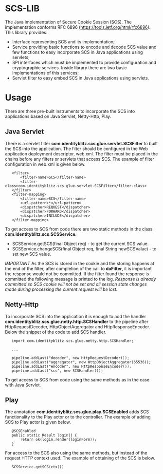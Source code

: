 SCS-LIB
=======

The Java implementation of Secure Cookie Session (SCS). The implementation conforms
RFC 6896 (https://tools.ietf.org/html/rfc6896). This library provides:

 * Interface representing SCS and its implementation;
 * Service providing basic functions to encode and decode SCS value and few functions to easy incorporate SCS in
   Java applications using servlets;
 * SPI interfaces which must be implemented to provide configuration and cryptographic services. Inside library there are
   two basic implementations of this services;
 * Servlet filter to easy embed SCS in Java applications using servlets.

Usage
=====

There are three pre-built instruments to incorporate the SCS into applications based on Java Servlet, Netty-Http, Play.

Java Servlet
------------
 There is a servlet filter **com.identityblitz.scs.glue.servlet.SCSFilter** to built the SCS into the application.
 The filter should be configured in the Web application deployment descriptor, web.xml. The filter must be placed
 in the chains before any filters or servlets that access SCS. The example of filter configuration in web.xml is
 given below.
 ```
    <filter>
        <filter-name>SCS</filter-name>
        <filter-class>com.identityblitz.scs.glue.servlet.SCSFilter</filter-class>
    </filter>
    <filter-mapping>
        <filter-name>SCS</filter-name>
        <url-pattern>*</url-pattern>
        <dispatcher>REQUEST</dispatcher>
        <dispatcher>FORWARD</dispatcher>
        <dispatcher>INCLUDE</dispatcher>
    </filter-mapping>
 ```
 To get access to SCS from code there are two static methods in the class **com.identityblitz.scs.SCSService**.
  * SCSService.getSCS(final Object req) - to get the current SCS value.
  * SCSService.changeSCS(final Object req, final String newSCSValue) - to set new SCS value.

 *IMPORTANT*
 As the SCS is stored in the cookie and the storing happens at the end of the filter, after completion of the call to
 **doFilter**, it is important the response would not be committed. If the filter found the response is committed the
 following message is printed to the log.
  *Response is already committed so SCS cookie will not be set and all session state changes made during processing
  the current request will be lost.*

Netty-Http
----------
 To incorporate SCS into the application it is enough to add the handler **com.identityblitz.scs.glue.netty.http.SCSHandler**
 to the pipeline after HttpRequestDecoder, HttpObjectAggregator and HttpResponseEncoder. Below the snippet of the code to
 add SCS handler.
 ```
    import com.identityblitz.scs.glue.netty.http.SCSHandler;

    ...

    pipeline.addLast("decoder", new HttpRequestDecoder());
    pipeline.addLast("aggregator", new HttpObjectAggregator(65536));
    pipeline.addLast("encoder", new HttpResponseEncoder());
    pipeline.addLast("scs", new SCSHandler());
 ```
 To get access to SCS from code using the same methods as in the case with Java Servlet.

Play
----
 The annotation **com.identityblitz.scs.glue.play.SCSEnabled** adds SCS functionality to the Play actor or to the controller.
 The example of adding SCS to Play actor is given below.
 ```
    @SCSEnabled
    public static Result login() {
        return ok(login.render(loginForm));
    }
 ```
 For access to the SCS also using the same methods, but instead of the request HTTP context used. The example of obtaining
 of the SCS is below.
 ```
    SCSService.getSCS(ctx())
 ```